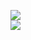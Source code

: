 [![](https://img.shields.io/badge/Made%20With-Github%20Spray-lightgrey.svg?style=for-the-badge&logo=github)](https://github.com/Annihil/github-spray#6812)  
[![](https://i.imgur.com/2DrTn0Z.gif)](https://github.com/Annihil/github-spray)